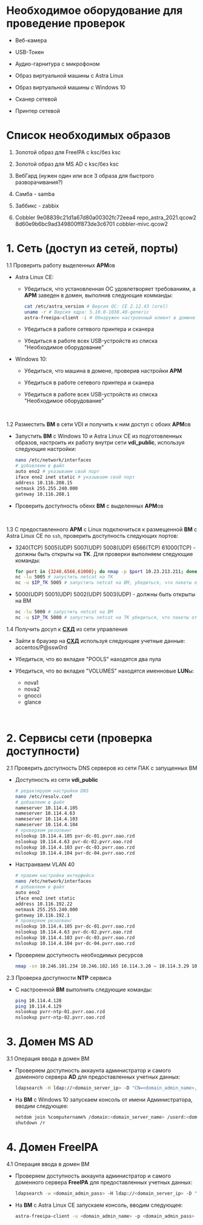 # Необходимое оборудование для проведение проверок

- Веб-камера

- USB-Токен

- Аудио-гарнитура с микрофоном

- Образ виртуальной машины с Astra Linux 

- Образ виртуальной машины с Windows 10

- Сканер сетевой

- Принтер сетевой

# Список необходимых образов

1. Золотой образ для FreeIPA с ksc/без ksc

2. Золотой образ для MS AD с ksc/без ksc

3. ВебГард (нужен один или все 3 образа для быстрого разворачивания?)

4. Самба - samba

5. Заббикс - zabbix

6. Cobbler  9e08839c21d1a67d80a00302fc72eea4 repo_astra_2021.qcow2 8d60e9b6bc9ad349800ff873de3c6701 cobbler-mivc.qcow2

# 1. Cеть (доступ из сетей, порты)

1.1 Проверить работу выделенных **АРМ**ов

- Astra Linux CE:

    - Убедиться, что установленная ОС удовлетворяет требованиям, а **АРМ** заведен в домен, выполнив следующие комманды:

        ```sh
        cat /etc/astra_version # Версия ОС: CE 2.12.43 (orel)
        uname -r # Версия ядра: 5.10.0-1038.40-generic
        astra-freeipa-client -i # Обнаружен настроенный клиент в домене <domain-name>
        ```

    - Убедиться в работе сетевого принтера и сканера

    - Убедиться в работе всех USB-устройств из списка "Необходимое оборудование"

- Windows 10:

    - Убедиться, что машина в домене, проверив настройки **АРМ**

    - Убедиться в работе сетевого принтера и сканера

    - Убедиться в работе всех USB-устройств из списка "Необходимое оборудование"

<br/>

1.2 Разместить **ВМ** в сети VDI и получить к ним доступ с обоих **АРМ**ов

- Запустить **ВМ** с Windows 10 и Astra Linux CE из подготовленных образов, настроить их работу внутри сети **vdi_public**, используя следующие настройки:

    ```sh
    nano /etc/network/interfaces
    # добавляем в файл
    auto eno2 # указываем свой порт
    iface eno2 inet static # указываем свой порт
    address 10.116.208.15
    netmask 255.255.240.000
    gateway 10.116.208.1
    ```

- Проверить доступность обеих **ВМ** с выделенных **АРМ**ов

<br/>

1.3 C предоставленного **АРМ** с Linux подключиться к размещенной **ВМ** c Astra Linux CE по `ssh`, проверить доступность следующих портов:

- 3240(TCP) 5005(UDP) 5007(UDP) 5008(UDP) 6566(TCP) 61000(TCP) - должны быть открыты на **ТК**. Для проверки выполняем следующие команды:

    ```sh
    for port in {3240,6566,61000}; do nmap -p $port 10.23.213.211; done
    nc -lu 5005 # запустить netcat на ТК
    nc -u $IP_TK 5005 # запустить netcat на ВМ, убедиться, что пакеты отправляются. Сделать тоже самое для остальных портов
    ```

- 5000(UDP) 5001(UDP) 5002(UDP) 5003(UDP) - должны быть открыты на ВМ

    ```sh
    nc -lu 5000 # запустить netcat на ВМ
    nc -u $IP_TK 5000 # запустить netcat на ТК убедиться, что пакеты отправляются. Сделать тоже самое для остальных портов
    ```

1.4 Получить досуп к [**СХД**](http://10.114.30.162) из сети управления

- Зайти в браузер на [**СХД**](http://10.114.30.162) используя следующие учетные данные: accentos/P@ssw0rd

- Убедиться, что во вкладке "POOLS" находятся два пула

- Убедиться, что во вкладке "VOLUMES" находятся именновые **LUN**ы:

    - nova1
    - nova2
    - gnocci
    - glance

<br/>

# 2. Cервисы сети (проверка доступности)

2.1 Проверить доступность DNS серверов из сети ПАК с запущенных ВМ

- Доступность из сети **vdi_public**

    ```sh
    # редактируем настройки DNS
    nano /etc/resolv.conf
    # добавляем в файл
    nameserver 10.114.4.105
    nameserver 10.114.4.63
    nameserver 10.114.4.103
    nameserver 10.114.4.104
    # проверяем резолвинг
    nslookup 10.114.4.105 pvr-dc-01.pvrr.oao.rzd
    nslookup 10.114.4.63 pvr-dc-02.pvrr.oao.rzd
    nslookup 10.114.4.103 pvr-dc-03.pvrr.oao.rzd
    nslookup 10.114.4.104 pvr-dc-04.pvrr.oao.rzd
    ```

- Настраиваем VLAN 40

    ```sh
    # правим настройки интерфейса
    nano /etc/network/interfaces
    # добавляем в файл
    auto eno2
    iface eno2 inet static
    address 10.116.192.22
    netmask 255.255.240.000
    gateway 10.116.192.1
    # проверяем резолвинг
    nslookup 10.114.4.105 pvr-dc-01.pvrr.oao.rzd
    nslookup 10.114.4.63 pvr-dc-02.pvrr.oao.rzd
    nslookup 10.114.4.103 pvr-dc-03.pvrr.oao.rzd
    nslookup 10.114.4.104 pvr-dc-04.pvrr.oao.rzd
    ```

- Проверяем доступность необходимых ресурсов

    ```sh
    nmap -sn 10.246.101.234 10.246.102.165 10.114.3.20 — 10.114.3.29 10.248.69.24 — 10.248.69.28 10.48.25.99 10.247.129.3 — 10.247.129.9 10.248.69.29
    ```

2.3 Проверка доступности **NTP** сервиса

- С настроенной **ВМ** выполнить следующие команды:

    ```sh
    ping 10.114.4.128
    ping 10.114.4.129
    nslookup pvrr-ntp-01.pvrr.oao.rzd 
    nslookup pvrr-ntp-02.pvrr.oao.rzd 
    ```

# 3. Домен MS AD

3.1 Операция ввода в домен ВМ

- Проверяем доступность аккаунта администратор и самого доменного сервера **AD** для предоставленных учетных данных:

    ```sh
    ldapsearch -H ldap://<domain_server_ip> -D "CN=<domain_admin_name>,OU=VIRAZH,OU=Service Accounts,DC=pvrr,DC=oao,DC=rzd" -b "ou=VIRAZH,ou=Service Accounts,dc=pvrr,dc=oao,dc=rzd" "(objectclass=person)" sAMAccountName -w <domain_admin_pass> | grep result # код успешной работы запроса - result: 0 success
    ```

- На **ВМ** с Windows 10 запускаем консоль от имени Администратора, вводим следующее:

    ```sh
    netdom join %computername% /domain:<domain_server_name> /userd:<domain_admin_name>\administrator /passwordd:<domain_admin_pass>
    shutdown /r
    ```

# 4. Домен FreeIPA

4.1 Операция ввода в домен ВМ 

- Проверяем доступность аккаунта администратор и самого доменного сервера **FreeIPA** для предоставленных учетных данных:

    ```sh
    ldapsearch -w <domain_admin_pass> -H ldap://<domain_server_ip> -D "CN=<domain_admin_name>,OU=VIRAZH,OU=Служебные УЗП и ЭПС,OU=ЦКСВТ-АДМИН-ПРО,OU=ЦК СВТ,OU=Services,DC=msk,DC=oao,DC=rzd" -b "OU=VIRAZH,OU=Служебные УЗП и ЭПС,OU=ЦКСВТ-АДМИН-ПРО,OU=ЦК СВТ,OU=Services,DC=msk,DC=oao,DC=rzd" "(objectclass=*)" | grep result # код успешной работы запроса - result: 0 success
    ```

- На **ВМ** с Astra Linux CE запускаем консоль, вводим следующее:

    ```sh
    astra-freeipa-client -u <domain_admin_name> -p <domain_admin_pass> --par "--domain domain_server_name --server domain_server_name_1 --server domain_server_name_2" -y
    ```
